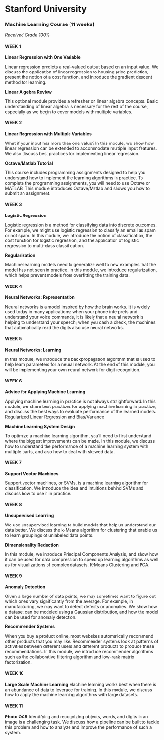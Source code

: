 # Stanford University
### Machine Learning Course (11 weeks)

*Received Grade 100%*


#### WEEK 1

**Linear Regression with One Variable** 

Linear regression predicts a real-valued output based on an input value. We discuss the application of linear regression to housing price prediction, present the notion of a cost function, and introduce the gradient descent method for learning.

**Linear Algebra Review**

This optional module provides a refresher on linear algebra concepts. Basic understanding of linear algebra is necessary for the rest of the course, especially as we begin to cover models with multiple variables.


#### WEEK 2

**Linear Regression with Multiple Variables**

What if your input has more than one value? In this module, we show how linear regression can be extended to accommodate multiple input features. We also discuss best practices for implementing linear regression.

**Octave/Matlab Tutorial**

This course includes programming assignments designed to help you understand how to implement the learning algorithms in practice. To complete the programming assignments, you will need to use Octave or MATLAB. This module introduces Octave/Matlab and shows you how to submit an assignment.


#### WEEK 3

**Logistic Regression**

Logistic regression is a method for classifying data into discrete outcomes. For example, we might use logistic regression to classify an email as spam or not spam. In this module, we introduce the notion of classification, the cost function for logistic regression, and the application of logistic regression to multi-class classification.

**Regularization**

Machine learning models need to generalize well to new examples that the model has not seen in practice. In this module, we introduce regularization, which helps prevent models from overfitting the training data.


#### WEEK 4

**Neural Networks: Representation**

Neural networks is a model inspired by how the brain works. It is widely used today in many applications: when your phone interprets and understand your voice commands, it is likely that a neural network is helping to understand your speech; when you cash a check, the machines that automatically read the digits also use neural networks.


#### WEEK 5

**Neural Networks: Learning**

In this module, we introduce the backpropagation algorithm that is used to help learn parameters for a neural network. At the end of this module, you will be implementing your own neural network for digit recognition.


#### WEEK 6

**Advice for Applying Machine Learning**

Applying machine learning in practice is not always straightforward. In this module, we share best practices for applying machine learning in practice, and discuss the best ways to evaluate performance of the learned models. Regularized Linear Regression and Bias/Variance

**Machine Learning System Design**

To optimize a machine learning algorithm, you’ll need to first understand where the biggest improvements can be made. In this module, we discuss how to understand the performance of a machine learning system with multiple parts, and also how to deal with skewed data.


#### WEEK 7

**Support Vector Machines**

Support vector machines, or SVMs, is a machine learning algorithm for classification. We introduce the idea and intuitions behind SVMs and discuss how to use it in practice.


#### WEEK 8

**Unsupervised Learning**

We use unsupervised learning to build models that help us understand our data better. We discuss the k-Means algorithm for clustering that enable us to learn groupings of unlabeled data points.

**Dimensionality Reduction**

In this module, we introduce Principal Components Analysis, and show how it can be used for data compression to speed up learning algorithms as well as for visualizations of complex datasets. K-Means Clustering and PCA.


#### WEEK 9

**Anomaly Detection**

Given a large number of data points, we may sometimes want to figure out which ones vary significantly from the average. For example, in manufacturing, we may want to detect defects or anomalies. We show how a dataset can be modeled using a Gaussian distribution, and how the model can be used for anomaly detection.

**Recommender Systems**

When you buy a product online, most websites automatically recommend other products that you may like. Recommender systems look at patterns of activities between different users and different products to produce these recommendations. In this module, we introduce recommender algorithms such as the collaborative filtering algorithm and low-rank matrix factorization.


#### WEEK 10

**Large Scale Machine Learning**
Machine learning works best when there is an abundance of data to leverage for training. In this module, we discuss how to apply the machine learning algorithms with large datasets.


#### WEEK 11

**Photo OCR**
Identifying and recognizing objects, words, and digits in an image is a challenging task. We discuss how a pipeline can be built to tackle this problem and how to analyze and improve the performance of such a system.
